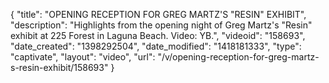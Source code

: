 {
    "title": "OPENING RECEPTION FOR GREG MARTZ'S \"RESIN\" EXHIBIT",
    "description": "Highlights from the opening night of Greg Martz's \"Resin\" exhibit at 225 Forest in Laguna Beach. Video: YB.",
    "videoid": "158693",
    "date_created": "1398292504",
    "date_modified": "1418181333",
    "type": "captivate",
    "layout": "video",
    "url": "\/v\/opening-reception-for-greg-martz-s-resin-exhibit\/158693"
}